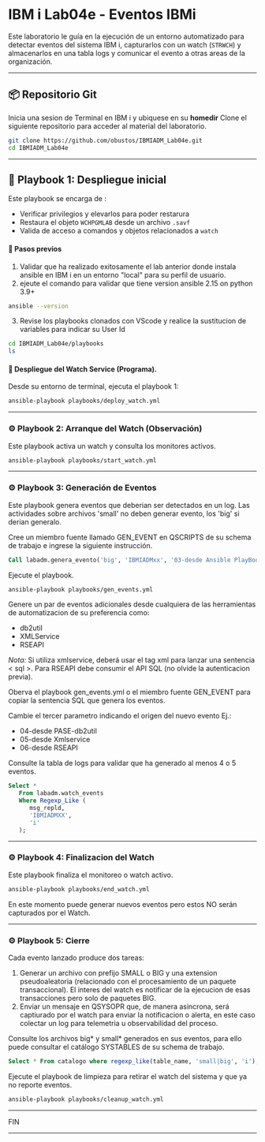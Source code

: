 # IBM i Lab04e - Eventos IBMi

Este laboratorio le guía en la ejecución de un entorno automatizado para detectar eventos del sistema IBM i, capturarlos con un watch (`STRWCH`) y almacenarlos en una tabla logs y comunicar el evento a otras areas de la organización.

---

## 📦 Repositorio Git

Inicia una sesion de Terminal en IBM i y ubiquese en su **homedir**
Clone el siguiente repositorio para acceder al material del laboratorio.


```bash
git clone https://github.com/obustos/IBMIADM_Lab04e.git
cd IBMIADM_Lab04e
```

---

## 🔧 Playbook 1: Despliegue inicial 

Este playbook se encarga de :

- Verificar privilegios y elevarlos para poder restarura
- Restaura el objeto `WCHPGMLAB` desde un archivo `.savf`
- Valida de acceso a comandos y objetos relacionados a `watch`

#### 🔹 Pasos previos

1. Validar que ha realizado exitosamente el lab anterior donde instala ansible en IBM i en un entorno "local" para su perfil de usuario.
2. ejeute el comando para validar que tiene version ansible 2.15 on python 3.9+
```bash
ansible --version
```
3. Revise los playbooks clonados con VScode y realice la sustitucion de variables para indicar su User Id
```bash
cd IBMIADM_Lab04e/playbooks
ls
```

#### 🔹 Despliegue del Watch Service (Programa).

Desde su entorno de terminal, ejecuta el playbook 1:

```bash
ansible-playbook playbooks/deploy_watch.yml
```

---


### ⚙️ Playbook 2: Arranque del Watch (Observación)

Este playbook activa un watch y consulta los monitores activos.

```bash
ansible-playbook playbooks/start_watch.yml
```

---

### ⚙️ Playbook 3: Generación de Eventos

Este playbook genera eventos que deberian ser detectados en un log.
Las actividades sobre archivos 'small' no deben generar evento, los 'big' si derian generalo.

Cree un miembro fuente llamado GEN_EVENT en QSCRIPTS de su schema de trabajo e ingrese la siguiente instrucción.
```sql
Call labadm.genera_evento('big', 'IBMIADMxx', '03-desde Ansible PlayBook - CL'); 
```
Ejecute el playbook.

```bash
ansible-playbook playbooks/gen_events.yml
```

Genere un par de eventos adicionales desde cualquiera de las herramientas de automatizacion de su preferencia como:
- db2util
- XMLService
- RSEAPI

*Nota:* Si utiliza xmlservice, deberá usar el tag xml para lanzar una sentencia < sql >. Para RSEAPI debe consumir el API SQL (no olvide la autenticacion previa).

Oberva el playbook gen_events.yml o el miembro fuente GEN_EVENT para copiar la sentencia SQL que genera los eventos. 

Cambie el tercer parametro indicando el origen del nuevo evento Ej.: 
- 04-desde PASE-db2util 
- 05-desde Xmlservice 
- 06-desde RSEAPI

Consulte la tabla de logs para validar que ha generado al menos 4 o 5 eventos.
```sql
Select *
   From labadm.watch_events
   Where Regexp_Like (
      msg_repld,
      'IBMIADMXX',
      'i'
   );
```


---

### ⚙️ Playbook 4: Finalizacion del Watch

Este playbook finaliza el monitoreo o watch activo.

```bash
ansible-playbook playbooks/end_watch.yml
```

En este momento puede generar nuevos eventos pero estos NO serán capturados por el Watch.

---

### ⚙️ Playbook 5: Cierre 

Cada evento lanzado produce dos tareas:
1. Generar un archivo con prefijo SMALL o BIG y una extension pseudoaleatoria (relacionado con el procesamiento de un paquete transaccional). El interes del watch es notificar de la ejecucion de esas transacciones pero solo de paquetes BIG.
2. Enviar un mensaje en QSYSOPR que, de manera asincrona, será captiurado por el watch para enviar la notificacion o alerta, en este caso colectar un log para telemetria u observabilidad del proceso.

Consulte los archivos big* y small* generados en sus eventos, para ello puede consultar el catálogo SYSTABLES de su schema de trabajo.
```sql
Select * From catalogo where regexp_like(table_name, 'small|big', 'i');
```

Ejecute el playbook de limpieza para retirar el watch del sistema y que ya no reporte eventos.

```bash
ansible-playbook playbooks/cleanup_watch.yml
```
---
FIN

---